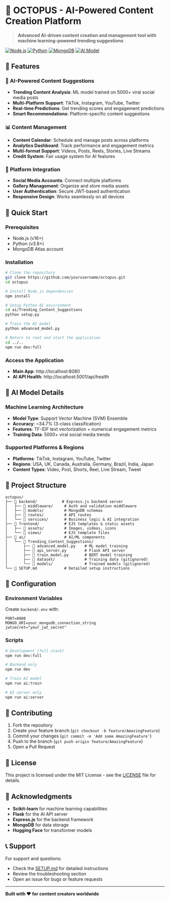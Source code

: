 # 🐙 OCTOPUS - AI-Powered Content Creation Platform

> **Advanced AI-driven content creation and management tool with machine learning-powered trending suggestions**

[![Node.js](https://img.shields.io/badge/Node.js-v16+-green.svg)](https://nodejs.org/)
[![Python](https://img.shields.io/badge/Python-v3.8+-blue.svg)](https://python.org/)
[![MongoDB](https://img.shields.io/badge/MongoDB-Atlas-green.svg)](https://mongodb.com/)
[![AI Model](https://img.shields.io/badge/AI-SVM%20Ensemble-orange.svg)](#)

## 🌟 Features

### 🤖 **AI-Powered Content Suggestions**
- **Trending Content Analysis**: ML model trained on 5000+ viral social media posts
- **Multi-Platform Support**: TikTok, Instagram, YouTube, Twitter
- **Real-time Predictions**: Get trending scores and engagement predictions
- **Smart Recommendations**: Platform-specific content suggestions

### 📊 **Content Management**
- **Content Calendar**: Schedule and manage posts across platforms
- **Analytics Dashboard**: Track performance and engagement metrics
- **Multi-format Support**: Videos, Posts, Reels, Stories, Live Streams
- **Credit System**: Fair usage system for AI features

### 🎯 **Platform Integration**
- **Social Media Accounts**: Connect multiple platforms
- **Gallery Management**: Organize and store media assets
- **User Authentication**: Secure JWT-based authentication
- **Responsive Design**: Works seamlessly on all devices

## 🚀 Quick Start

### Prerequisites
- Node.js (v16+)
- Python (v3.8+)
- MongoDB Atlas account

### Installation

```bash
# Clone the repository
git clone https://github.com/yourusername/octopus.git
cd octopus

# Install Node.js dependencies
npm install

# Setup Python AI environment
cd ai/Trending_Content_Suggestions
python setup.py

# Train the AI model
python advanced_model.py

# Return to root and start the application
cd ../..
npm run dev:full
```

### Access the Application
- **Main App**: http://localhost:8080
- **AI API Health**: http://localhost:5001/api/health

## 🧠 AI Model Details

### **Machine Learning Architecture**
- **Model Type**: Support Vector Machine (SVM) Ensemble
- **Accuracy**: ~34.7% (3-class classification)
- **Features**: TF-IDF text vectorization + numerical engagement metrics
- **Training Data**: 5000+ viral social media trends

### **Supported Platforms & Regions**
- **Platforms**: TikTok, Instagram, YouTube, Twitter
- **Regions**: USA, UK, Canada, Australia, Germany, Brazil, India, Japan
- **Content Types**: Video, Post, Shorts, Reel, Live Stream, Tweet

## 📁 Project Structure

```
octopus/
├── 📁 backend/           # Express.js backend server
│   ├── 📁 middleware/     # Auth and validation middleware
│   ├── 📁 models/         # MongoDB schemas
│   ├── 📁 routes/         # API routes
│   └── 📁 services/       # Business logic & AI integration
├── 📁 frontend/           # EJS templates & static assets
│   ├── 📁 assets/         # Images, videos, icons
│   └── 📁 views/          # EJS template files
├── 📁 ai/                 # AI/ML components
│   └── 📁 Trending_Content_Suggestions/
│       ├── 📄 advanced_model.py    # ML model training
│       ├── 📄 api_server.py        # Flask API server
│       ├── 📄 train_model.py       # BERT model training
│       ├── 📁 dataset/             # Training data (gitignored)
│       └── 📁 models/              # Trained models (gitignored)
└── 📄 SETUP.md            # Detailed setup instructions
```

## 🔧 Configuration

### Environment Variables
Create `backend/.env` with:
```env
PORT=8080
MONGO_URI=your_mongodb_connection_string
jwtsecret="your_jwt_secret"
```

### Scripts
```bash
# Development (full stack)
npm run dev:full

# Backend only
npm run dev

# Train AI model
npm run ai:train

# AI server only
npm run ai:server
```

## 🤝 Contributing

1. Fork the repository
2. Create your feature branch (`git checkout -b feature/AmazingFeature`)
3. Commit your changes (`git commit -m 'Add some AmazingFeature'`)
4. Push to the branch (`git push origin feature/AmazingFeature`)
5. Open a Pull Request

## 📄 License

This project is licensed under the MIT License - see the [LICENSE](LICENSE) file for details.

## 🙏 Acknowledgments

- **Scikit-learn** for machine learning capabilities
- **Flask** for the AI API server
- **Express.js** for the backend framework
- **MongoDB** for data storage
- **Hugging Face** for transformer models

## 📞 Support

For support and questions:
- Check the [SETUP.md](SETUP.md) for detailed instructions
- Review the troubleshooting section
- Open an issue for bugs or feature requests

---

**Built with ❤️ for content creators worldwide**
